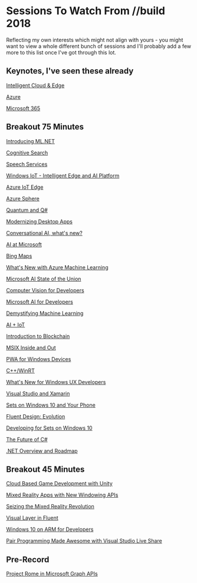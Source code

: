 Sessions To Watch From //build 2018
========================

Reflecting my own interests which might not align with yours - you might want to view a whole different bunch of sessions and I'll probably add a few more to this list once I've got through this lot.

Keynotes, I've seen these already
-------------------------------------------------

[Intelligent Cloud & Edge](https://channel9.msdn.com/Events/Build/2018/KEY01)

[Azure](https://channel9.msdn.com/Events/Build/2018/TK01)

[Microsoft 365](https://channel9.msdn.com/Events/Build/2018/TK02)

Breakout 75 Minutes
-----------------------

[Introducing ML.NET](https://channel9.msdn.com/Events/Build/2018/BRK3203)

[Cognitive Search](https://channel9.msdn.com/Events/Build/2018/BRK3201)

[Speech Services](https://channel9.msdn.com/Events/Build/2018/BRK3200)

[Windows IoT - Intelligent Edge and AI Platform](https://channel9.msdn.com/Events/Build/2018/BRK3806)

[Azure IoT Edge](https://channel9.msdn.com/Events/Build/2018/BRK3802)

[Azure Sphere](https://channel9.msdn.com/Events/Build/2018/BRK3801)

[Quantum and Q#](https://channel9.msdn.com/Events/Build/2018/BRK3601)

[Modernizing Desktop Apps](https://channel9.msdn.com/Events/Build/2018/BRK3501)

[Conversational AI, what's new?](https://channel9.msdn.com/Events/Build/2018/BRK3232)

[AI at Microsoft](https://channel9.msdn.com/Events/Build/2018/BRK3227)

[Bing Maps](https://channel9.msdn.com/Events/Build/2018/BRK3229)

[What's New with Azure Machine Learning](https://channel9.msdn.com/Events/Build/2018/BRK3226)

[Microsoft AI State of the Union](https://channel9.msdn.com/Events/Build/2018/BRK3224)

[Computer Vision for Developers](https://channel9.msdn.com/Events/Build/2018/BRK3222)

[Microsoft AI for Developers](https://channel9.msdn.com/Events/Build/2018/BRK3218)

[Demystifying Machine Learning](https://channel9.msdn.com/Events/Build/2018/BRK3215)

[AI + IoT](https://channel9.msdn.com/Events/Build/2018/BRK3205)

[Introduction to Blockchain](https://channel9.msdn.com/Events/Build/2018/BRK2507)

[MSIX Inside and Out](https://channel9.msdn.com/Events/Build/2018/BRK2432)

[PWA for Windows Devices](https://channel9.msdn.com/Events/Build/2018/BRK2428)

[C++/WinRT](https://channel9.msdn.com/Events/Build/2018/BRK2425)

[What's New for Windows UX Developers](https://channel9.msdn.com/Events/Build/2018/BRK2423)

[Visual Studio and Xamarin](https://channel9.msdn.com/Events/Build/2018/BRK2422)

[Sets on Windows 10 and Your Phone](https://channel9.msdn.com/Events/Build/2018/BRK2417)

[Fluent Design: Evolution](https://channel9.msdn.com/Events/Build/2018/BRK2413)

[Developing for Sets on Windows 10](https://channel9.msdn.com/Events/Build/2018/BRK2412)

[The Future of C#](https://channel9.msdn.com/Events/Build/2018/BRK2155)

[.NET Overview and Roadmap](https://channel9.msdn.com/Events/Build/2018/BRK2100)

Breakout 45 Minutes
-----------------------

[Cloud Based Game Development with Unity](https://channel9.msdn.com/Events/Build/2018/BRK3705)

[Mixed Reality Apps with New Windowing APIs](https://channel9.msdn.com/Events/Build/2018/BRK3506)

[Seizing the Mixed Reality Revolution](https://channel9.msdn.com/Events/Build/2018/BRK3504)

[Visual Layer in Fluent](https://channel9.msdn.com/Events/Build/2018/BRK3503)

[Windows 10 on ARM for Developers](https://channel9.msdn.com/Events/Build/2018/BRK2438)

[Pair Programming Made Awesome with Visual Studio Live Share](https://channel9.msdn.com/Events/Build/2018/BRK2130)

Pre-Record
-------------
[Project Rome in Microsoft Graph APIs](https://channel9.msdn.com/Events/Build/2018/THR5013)


